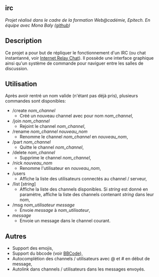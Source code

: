 ## irc

_Projet réalisé dans le cadre de la formation Web@cadémie, Epitech. En équipe avec Mona Baly ([github](https://github.com/Mona-src))_

## Description

Ce projet a pour but de répliquer le fonctionnement d'un IRC (ou chat instantanné, voir [Internet Relay Chat](https://fr.wikipedia.org/wiki/Internet_Relay_Chat)).
Il possède une interface graphique ainsi qu'un système de commande pour naviguer entre les salles de discussion.

## Utilisation

Après avoir rentré un nom valide (n'étant pas déjà pris), plusieurs commandes sont disponibles:
* /create _nom_channel_
  * Créé un nouveau channel avec pour nom _nom_channel_,
* /join _nom_channel_
  * Rejoint le channel _nom_channel_,
* /rename _nom_channel_ _nouveau_nom_
  * Renomme le channel _nom_channel_ en _nouveau_nom_,
* /part _nom_channel_
  * Quitte le channel _nom_channel_,
* /delete _nom_channel_
  * Supprime le channel _nom_channel_,
* /nick _nouveau_nom_
  * Renomme l'utilisateur en _nouveau_nom_,
* /users
  * Affiche la liste des utilisateurs connectés au channel / serveur,
* /list [_string_]
  * Affiche la liste des channels disponibles. Si _string_ est donné en paramètre, affiche
  la liste des channels contenant _string_ dans leur nom,
* /msg _nom_utilisateur_ _message_
  * Envoie _message_ à _nom_utilisateur_,
* _message_
  * Envoie un message dans le channel courant.
  
## Autres

+ Support des emojis,
+ Support du bbcode (voir [BBCode](https://fr.wikipedia.org/wiki/BBCode)),
+ Autocomplétion des channels / utilisateurs avec @ et # en début de message,
+ Autolink dans channels / utilisateurs dans les messages envoyés.
